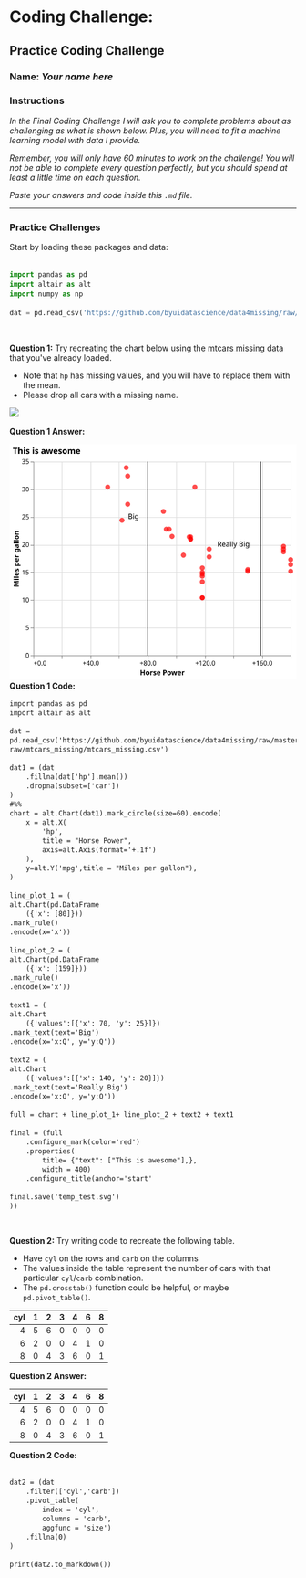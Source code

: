 # Coding Challenge:  
## Practice Coding Challenge

### Name: _Your name here_

### Instructions

_In the Final Coding Challenge I will ask you to complete problems about as challenging as what is shown below.  Plus, you will need to fit a machine learning model with data I provide._

_Remember, you will only have 60 minutes to work on the challenge! You will not be able to complete every question perfectly, but you should spend at least a little time on each question._

_Paste your answers and code inside this `.md` file._

--- 

### Practice Challenges

Start by loading these packages and data:

```python

import pandas as pd
import altair as alt
import numpy as np

dat = pd.read_csv('https://github.com/byuidatascience/data4missing/raw/master/data-raw/mtcars_missing/mtcars_missing.csv')

```

<br>

**Question 1:** Try recreating the chart below using the [mtcars missing](https://github.com/byuidatascience/data4missing/raw/master/data-raw/mtcars_missing/mtcars_missing.csv) data that you've already loaded.

- Note that `hp` has missing values, and you will have to replace them with the mean.
- Please drop all cars with a missing name.

![](practice_mtcars.png)

**Question 1 Answer:**

![](temp_test.svg)
**Question 1 Code:**

```
import pandas as pd
import altair as alt

dat = pd.read_csv('https://github.com/byuidatascience/data4missing/raw/master/data-raw/mtcars_missing/mtcars_missing.csv')

dat1 = (dat
    .fillna(dat['hp'].mean())
    .dropna(subset=['car'])
)
#%%
chart = alt.Chart(dat1).mark_circle(size=60).encode(
    x = alt.X(
        'hp',
        title = "Horse Power",
        axis=alt.Axis(format='+.1f')
    ),
    y=alt.Y('mpg',title = "Miles per gallon"),
)

line_plot_1 = (
alt.Chart(pd.DataFrame
    ({'x': [80]}))
.mark_rule()
.encode(x='x'))

line_plot_2 = (
alt.Chart(pd.DataFrame
    ({'x': [159]}))
.mark_rule()
.encode(x='x'))

text1 = (
alt.Chart
    ({'values':[{'x': 70, 'y': 25}]})
.mark_text(text='Big')
.encode(x='x:Q', y='y:Q'))

text2 = (
alt.Chart
    ({'values':[{'x': 140, 'y': 20}]})
.mark_text(text='Really Big')
.encode(x='x:Q', y='y:Q'))

full = chart + line_plot_1+ line_plot_2 + text2 + text1

final = (full
    .configure_mark(color='red')
    .properties(
        title= {"text": ["This is awesome"],},
        width = 400)
    .configure_title(anchor='start'

final.save('temp_test.svg')
))

```

<br>

**Question 2:** Try writing code to recreate the following table.

- Have `cyl` on the rows and `carb` on the columns
- The values inside the table represent the number of cars with that particular `cyl`/`carb` combination.
- The `pd.crosstab()` function could be helpful, or maybe `pd.pivot_table()`.


|   cyl |   1 |   2 |   3 |   4 |   6 |   8 |
|------:|----:|----:|----:|----:|----:|----:|
|     4 |   5 |   6 |   0 |   0 |   0 |   0 |
|     6 |   2 |   0 |   0 |   4 |   1 |   0 |
|     8 |   0 |   4 |   3 |   6 |   0 |   1 |

**Question 2 Answer:**

|   cyl |   1 |   2 |   3 |   4 |   6 |   8 |
|------:|----:|----:|----:|----:|----:|----:|
|     4 |   5 |   6 |   0 |   0 |   0 |   0 |
|     6 |   2 |   0 |   0 |   4 |   1 |   0 |
|     8 |   0 |   4 |   3 |   6 |   0 |   1 |
**Question 2 Code:**

```

dat2 = (dat
    .filter(['cyl','carb'])
    .pivot_table(
        index = 'cyl', 
        columns = 'carb',
        aggfunc = 'size')
    .fillna(0)
)

print(dat2.to_markdown())
```



